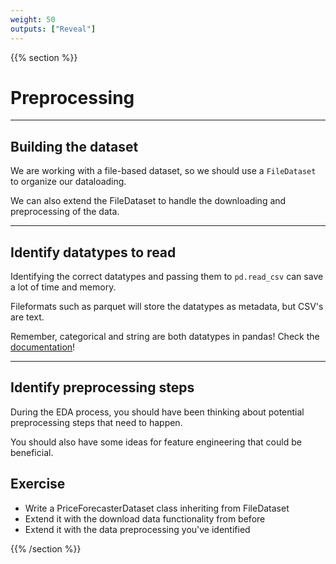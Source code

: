 ```yaml
---
weight: 50
outputs: ["Reveal"]
---
```


{{% section %}}

# Preprocessing

---

## Building the dataset

We are working with a file-based dataset, so we should use a `FileDataset` to organize our dataloading.

We can also extend the FileDataset to handle the downloading and preprocessing of the data.

---

## Identify datatypes to read

Identifying the correct datatypes and passing them to `pd.read_csv` can save a lot of time and memory.

Fileformats such as parquet will store the datatypes as metadata, but CSV's are text.

Remember, categorical and string are both datatypes in pandas!
Check the [documentation](https://pandas.pydata.org/pandas-docs/stable/user_guide/basics.html#basics-dtypes)!

---

## Identify preprocessing steps

During the EDA process, you should have been thinking about potential preprocessing steps that need to happen.

You should also have some ideas for feature engineering that could be beneficial.

## Exercise

- Write a PriceForecasterDataset class inheriting from FileDataset
- Extend it with the download data functionality from before
- Extend it with the data preprocessing you've identified

{{% /section %}}